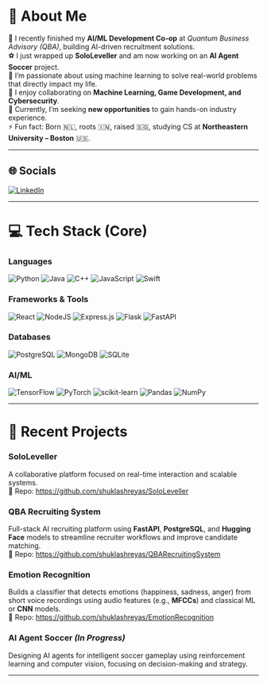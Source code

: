 # 💫 About Me  

🔭 I recently finished my **AI/ML Development Co-op** at *Quantum Business Advisory (QBA)*, building AI-driven recruitment solutions.  
⚽ I just wrapped up **SoloLeveller** and am now working on an **AI Agent Soccer** project.  
🌱 I’m passionate about using machine learning to solve real-world problems that directly impact my life.  
👯 I enjoy collaborating on **Machine Learning, Game Development, and Cybersecurity**.  
🤝 Currently, I’m seeking **new opportunities** to gain hands-on industry experience.  
⚡ Fun fact: Born 🇳🇱, roots 🇮🇳, raised 🇸🇬, studying CS at **Northeastern University – Boston** 🇺🇸.  

---

## 🌐 Socials  
[![LinkedIn](https://img.shields.io/badge/LinkedIn-%230077B5.svg?logo=linkedin&logoColor=white)](https://www.linkedin.com/in/shreyas-shukla26/)  

---

# 💻 Tech Stack (Core)  

### **Languages**  
![Python](https://img.shields.io/badge/python-3670A0?style=for-the-badge&logo=python&logoColor=ffdd54) ![Java](https://img.shields.io/badge/java-%23ED8B00.svg?style=for-the-badge&logo=openjdk&logoColor=white) ![C++](https://img.shields.io/badge/c++-%2300599C.svg?style=for-the-badge&logo=c%2B%2B&logoColor=white) ![JavaScript](https://img.shields.io/badge/javascript-%23323330.svg?style=for-the-badge&logo=javascript&logoColor=%23F7DF1E) ![Swift](https://img.shields.io/badge/swift-F54A2A?style=for-the-badge&logo=swift&logoColor=white)  

### **Frameworks & Tools**  
![React](https://img.shields.io/badge/react-%2320232a.svg?style=for-the-badge&logo=react&logoColor=%2361DAFB) ![NodeJS](https://img.shields.io/badge/node.js-6DA55F?style=for-the-badge&logo=node.js&logoColor=white) ![Express.js](https://img.shields.io/badge/express.js-%23404d59.svg?style=for-the-badge&logo=express&logoColor=%2361DAFB) ![Flask](https://img.shields.io/badge/flask-%23000.svg?style=for-the-badge&logo=flask&logoColor=white) ![FastAPI](https://img.shields.io/badge/fastapi-%2300C7B7.svg?style=for-the-badge&logo=fastapi&logoColor=white)  

### **Databases**  
![PostgreSQL](https://img.shields.io/badge/postgresql-%23316192.svg?style=for-the-badge&logo=postgresql&logoColor=white) ![MongoDB](https://img.shields.io/badge/MongoDB-%234ea94b.svg?style=for-the-badge&logo=mongodb&logoColor=white) ![SQLite](https://img.shields.io/badge/sqlite-%2307405e.svg?style=for-the-badge&logo=sqlite&logoColor=white)  

### **AI/ML**  
![TensorFlow](https://img.shields.io/badge/TensorFlow-%23FF6F00.svg?style=for-the-badge&logo=TensorFlow&logoColor=white) ![PyTorch](https://img.shields.io/badge/PyTorch-%23EE4C2C.svg?style=for-the-badge&logo=PyTorch&logoColor=white) ![scikit-learn](https://img.shields.io/badge/scikit--learn-%23F7931E.svg?style=for-the-badge&logo=scikit-learn&logoColor=white) ![Pandas](https://img.shields.io/badge/pandas-%23150458.svg?style=for-the-badge&logo=pandas&logoColor=white) ![NumPy](https://img.shields.io/badge/numpy-%23013243.svg?style=for-the-badge&logo=numpy&logoColor=white)  

---

# 🚀 Recent Projects  

### **SoloLeveller**  
A collaborative platform focused on real-time interaction and scalable systems.  
🔗 Repo: https://github.com/shuklashreyas/SoloLeveller  

### **QBA Recruiting System**  
Full-stack AI recruiting platform using **FastAPI**, **PostgreSQL**, and **Hugging Face** models to streamline recruiter workflows and improve candidate matching.  
🔗 Repo: https://github.com/shuklashreyas/QBARecruitingSystem  

### **Emotion Recognition**  
Builds a classifier that detects emotions (happiness, sadness, anger) from short voice recordings using audio features (e.g., **MFCCs**) and classical ML or **CNN** models.  
🔗 Repo: https://github.com/shuklashreyas/EmotionRecognition  

### **AI Agent Soccer** *(In Progress)*  
Designing AI agents for intelligent soccer gameplay using reinforcement learning and computer vision, focusing on decision-making and strategy.  

---
